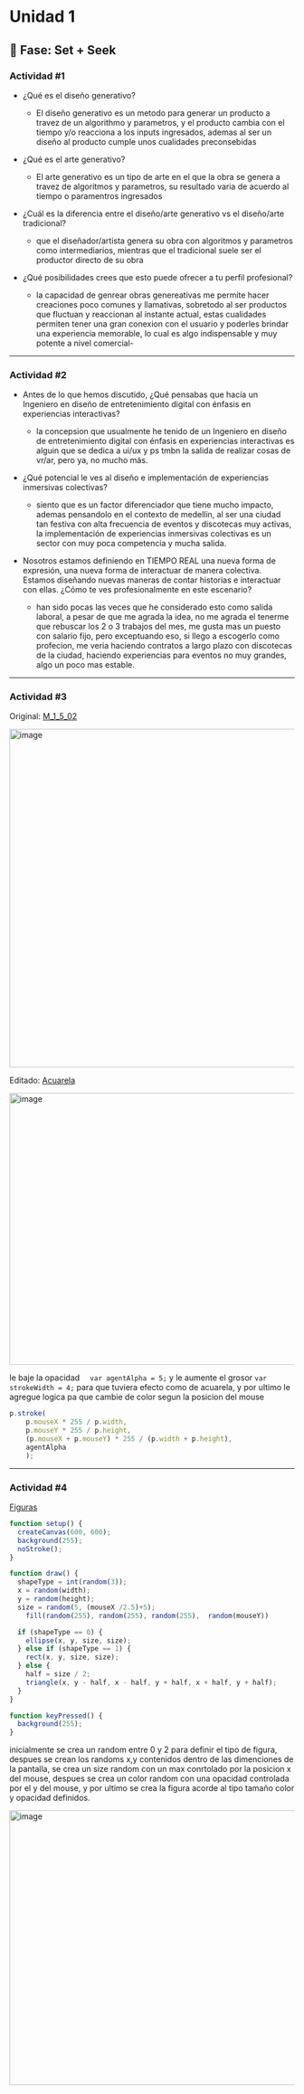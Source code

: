 # Unidad 1

## 🔎 Fase: Set + Seek

### Actividad #1

+ ¿Qué es el diseño generativo?
  
  + El diseño generativo es un metodo para generar un producto a travez de un algorithmo y parametros, y el producto cambia con el tiempo y/o reacciona a los inputs ingresados, ademas al ser un diseño al producto cumple unos cualidades preconsebidas
+ ¿Qué es el arte generativo?
  + El arte generativo es un tipo de arte en el que la obra se genera a travez de algoritmos y parametros, su resultado varia de acuerdo al tiempo o paramentros ingresados
+ ¿Cuál es la diferencia entre el diseño/arte generativo vs el diseño/arte tradicional?
  + que el diseñador/artista genera su obra con algoritmos y parametros como intermediarios, mientras que el tradicional suele ser el productor directo de su obra
+ ¿Qué posibilidades crees que esto puede ofrecer a tu perfil profesional?
  + la capacidad de genrear obras genereativas me permite hacer creaciones poco comunes y llamativas, sobretodo al ser productos que fluctuan y reaccionan al instante actual, estas cualidades permiten tener una gran conexion con el usuario y poderles brindar una experiencia memorable, lo cual es algo indispensable y muy potente a nivel comercial-




____
### Actividad #2

+ Antes de lo que hemos discutido, ¿Qué pensabas que hacía un Ingeniero en diseño de entretenimiento digital con énfasis en experiencias interactivas?
  
  + la concepsion que usualmente he tenido de un Ingeniero en diseño de entretenimiento digital con énfasis en experiencias interactivas es alguin que se dedica a ui/ux y ps tmbn la salida de realizar cosas de vr/ar, pero ya, no mucho más.
+ ¿Qué potencial le ves al diseño e implementación de experiencias inmersivas colectivas?
  + siento que es un factor diferenciador que tiene mucho impacto, ademas pensandolo en el contexto de medellin, al ser una ciudad tan festiva con alta frecuencia de eventos y discotecas muy activas, la implementación de experiencias inmersivas colectivas es un sector con muy poca competencia y mucha salida.
+ Nosotros estamos definiendo en TIEMPO REAL una nueva forma de expresión, una nueva forma de interactuar de manera colectiva. Estamos diseñando nuevas maneras de contar historias e interactuar con ellas. ¿Cómo te ves profesionalmente en este escenario?
  + han sido pocas las veces que he considerado esto como salida laboral, a pesar de que me agrada la idea, no me agrada el tenerme que rebuscar los 2 o 3 trabajos del mes, me gusta mas un puesto con salario fijo, pero exceptuando eso, si llego a escogerlo como profecion, me veria haciendo contratos a largo plazo con discotecas de la ciudad,  haciendo experiencias para eventos no muy grandes, algo un poco mas estable.
 
____
### Actividad #3

Original: [M_1_5_02](http://www.generative-gestaltung.de/2/sketches/?02_M/M_1_5_02) 

<img width="668" height="599" alt="image" src="https://github.com/user-attachments/assets/d0804869-eff4-4e57-8179-fa0164186f76" />


Editado: [Acuarela](https://editor.p5js.org/Nicofon1/sketches/n2TuJXrZo)


<img width="658" height="481" alt="image" src="https://github.com/user-attachments/assets/9dcf3d20-e8f4-4ecf-81c6-fc52cb45cc40" />


le baje la opacidad `  var agentAlpha = 5;` y le aumente el grosor `var strokeWidth = 4;` para que tuviera efecto como de acuarela, y por ultimo le agregue logica pa que cambie de color segun la posicion del mouse
```js
p.stroke(
    p.mouseX * 255 / p.width,
    p.mouseY * 255 / p.height,
    (p.mouseX + p.mouseY) * 255 / (p.width + p.height),
    agentAlpha
    );
```



____
### Actividad #4


[Figuras](https://editor.p5js.org/Nicofon1/sketches/03T7fuwpm)

```js
function setup() {
  createCanvas(600, 600);
  background(255);
  noStroke();
}

function draw() {
  shapeType = int(random(3));
  x = random(width);
  y = random(height);
  size = random(5, (mouseX /2.5)+5); 
    fill(random(255), random(255), random(255),  random(mouseY))

  if (shapeType == 0) {
    ellipse(x, y, size, size);
  } else if (shapeType == 1) {
    rect(x, y, size, size);
  } else {
    half = size / 2;
    triangle(x, y - half, x - half, y + half, x + half, y + half);
  }
}

function keyPressed() {
  background(255);
}

```

inicialmente se crea un random entre 0 y 2 para definir el tipo de figura, despues se crean los randoms x,y contenidos dentro de las dimenciones de la pantalla, se crea un size random con un max conrtolado por la posicion x del mouse, despues se crea un color random con una opacidad controlada por el y del mouse, y por ultimo se crea la figura acorde al tipo tamaño color y opacidad definidos.



<img width="582" height="486" alt="image" src="https://github.com/user-attachments/assets/0d7d58d8-5a69-4e12-9785-63ee301031c5" />
